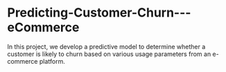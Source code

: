 # Predicting-Customer-Churn---eCommerce
In this project, we develop a predictive model to determine whether a customer is likely to churn based on various usage parameters from an e-commerce platform.
